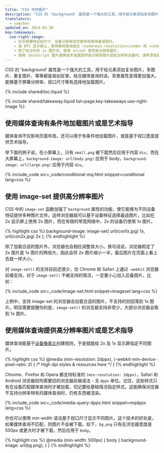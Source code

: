 ```yaml
---
title: "CSS 中的图片"
description: "CSS 的 'background' 属性是一个强大的工具，用于给元素添加复杂图片，多图片、重复图片、等等都是易如反掌。"
translators:
  - samchen
updated_on: 2014-04-30
key-takeaways:
  use-right-image:
    - 针对屏幕特征如尺寸、设备分辨率及页面布局使用最适图片。
    - 高 DPI 显示屏上，使用媒体查询结合 <code>min-resolution</code> 和 <code>-webkit-min-device-pixel-ratio</code> 改变 CSS 中的 <code>background-image</code> 属性。
    - 除了标记中的 1x 图片外，使用 srcset 提供高分辨率图片。
    - 使用 JavaScript 图片替换技术或是提供高分辨率图片给低分辨率设备时，请考虑性能上的成本。
---
```


<p class="intro">
  CSS 的 'background' 属性是一个强大的工具，用于给元素添加复杂图片，多图片、重复图片、等等都是易如反掌。结合媒体查询的话，背景属性变得更加强大，能够基于屏幕分辨率、视口尺寸等有选择地加载图片。
</p>


{% include shared/toc.liquid %}

{% include shared/takeaway.liquid list=page.key-takeaways.use-right-image %}

## 使用媒体查询有条件地加载图片或是艺术指导

媒体查询不仅影响页面布局，还可以用于有条件地加载图片，或是基于视口宽度提供艺术指导。

举下面的例子说，在小屏幕上，只有 `small.png` 被下载然后应用于内容 `div`，而在大屏幕上，`background-image: url(body.png)` 应用于 body，`background-image: url(large.png)` 应用于内容 `div`。

{% include_code src=_code/conditional-mq.html snippet=conditional lang=css %}

## 使用 image-set 提供高分辨率图片

CSS 中的 `image-set` 函数加强了 `background` 属性的功能，使它能够为不同设备特征提供多种图片文件。这样浏览器就可以基于设备特征选择最适图片，比如在 2x 显示屏上使用 2x 图片，而在有限的带宽网络中，2x 的设备仍使用 1x 图片。

{% highlight css %}
background-image: image-set(
  url(icon1x.jpg) 1x,
  url(icon2x.jpg) 2x
);
{% endhighlight %}

除了加载合适的图片外，浏览器也会相应调整其大小。换句话说，浏览器假定了 2x 图片是 1x 图片的两倍大，因此会将 2x 图片缩小一半，最后图片在页面上看上去就一样大小。

对 `image-set()` 的支持目前还很少，仅 Chrome 和 Safari 上通过 `-webkit` 浏览器前缀支持。对于 `image-set()` 不被支持的情况，一定要小心加入后备图片，比如：

{% include_code src=_code/image-set.html snippet=imageset lang=css %}

上例中，支持 image-set 的浏览器会加载合适的图片，不支持的则回落到 1x 图片。明显需要提醒你的是，`image-set()` 的浏览器支持非常少，大部分浏览器会取到 1x 图片。

## 使用媒体查询提供高分辨率图片或是艺术指导

媒体查询能基于[设备像素比](http://www.html5rocks.com/en/mobile/high-dpi/#toc-bg)创建规则，于是就能给 2x 及 1x 显示屏指定不同图片。

{% highlight css %}
@media (min-resolution: 2dppx),
(-webkit-min-device-pixel-ratio: 2)
{
  /* High dpi styles & resources here */
}
{% endhighlight %}

Chrome、Firefox 和 Opera 都支持标准的 `(min-resolution: 2dppx)`，Safari 和 Android 浏览器则均需要旧的浏览器前缀语法 - 无 `dppx` 单位。记住，这些样式只有在设备匹配媒体查询时才被加载，切记要给基础情况指定样式。这能确保浏览器不支持分辨率特有的媒体查询时，仍有东西被渲染。

{% include_code src=_code/media-query-dppx.html snippet=mqdppx lang=css %}

你也可以使用 min-width 语法基于视口尺寸显示不同图片。这个技术的好处是，如果媒体查询不匹配，则图片不会被下载。如下，`bg.png` 只有在浏览器宽度是 500px 或更大时才被下载，然后应用于 `body`。


{% highlight css %}
@media (min-width: 500px) {
  body {
    background-image: url(bg.png);
  }
}
{% endhighlight %}


